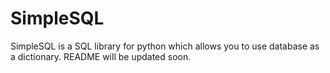# SimpleSQL
SimpleSQL is a SQL library for python which allows you to use database as a dictionary.
README will be updated soon.